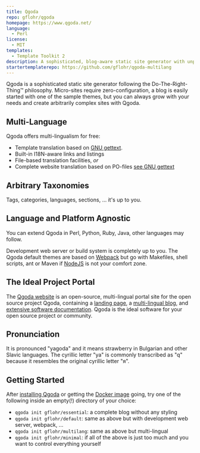 ```yaml
---
title: Qgoda
repo: gflohr/qgoda
homepage: https://www.qgoda.net/
language:
  - Perl
license:
  - MIT
templates:
  - Template Toolkit 2
description: A sophisticated, blog-aware static site generator with unprecedented multi-language features
startertemplaterepo: https://github.com/gflohr/qgoda-multilang
---
```


Qgoda is a sophisticated static site generator following the Do-The-Right-Thing&trade; philosophy. Micro-sites require zero-configuration, a blog is easily started with one of the sample themes, but you can always grow with your needs and create arbitrarily complex sites with Qgoda.

## Multi-Language

Qgoda offers multi-lingualism for free:

- Template translation based on [GNU gettext](https://www.gnu.org/software/gettext/).
- Built-in I18N-aware links and listings
- File-based translation facilities, _or_
- Complete website translation based on PO-files [see GNU gettext](https://www.gnu.org/software/gettext/)

## Arbitrary Taxonomies

Tags, categories, languages, sections, ... it's up to you.

## Language and Platform Agnostic

You can extend Qgoda in Perl, Python, Ruby, Java, other languages may follow.

Development web server or build system is completely up to you. The Qgoda default themes are based on [Webpack](https://webpack.js.org/) but go with Makefiles, shell scripts, ant or Maven if [NodeJS](https://nodejs.org/) is not your comfort zone.

## The Ideal Project Portal

The [Qgoda website](https://www.qgoda.net/) is an open-source, multi-lingual portal site for the open source project Qgoda, containing a [landing page](https://www.qgoda.net/), a [multi-lingual blog](https://www.qgoda.net/en/news/), and [extensive software documentation](https://www.qgoda.net/en/docs/). Qgoda is the ideal software for your open source project or community.

## Pronunciation

It is pronounced "yagoda" and it means strawberry in Bulgarian and other Slavic languages. The cyrillic letter "ya" is commonly transcribed as "q" because it resembles the original cyrillic letter "я".

## Getting Started

After [installing Qgoda](https://www.qgoda.net/en/docs/installation/) or getting the [Docker image](https://github.com/gflohr/qgoda#user-content-run-qgoda-in-docker-container) going, try one of the following inside an empty(!) directory of your choice:

- `qgoda init gflohr/essential`: a complete blog without any styling
- `qgoda init gflohr/default`: same as above but with development web server, webpack, ...
- `qgoda init gflohr/multilang`: same as above but multi-lingual
- `qgoda init gflohr/minimal`: if all of the above is just too much and you want to control everything yourself
